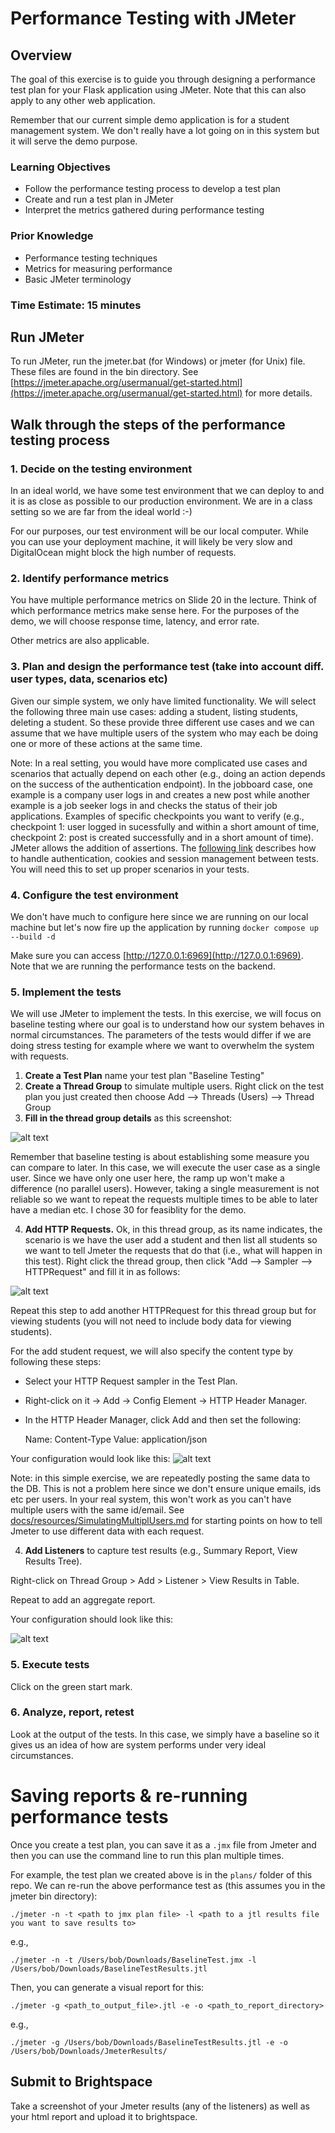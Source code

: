 # Performance Testing with JMeter

## Overview

The goal of this exercise is to guide you through designing a performance test plan for your Flask application using JMeter. Note that this can also apply to any other web application.

Remember that our current simple demo application is for a student management system. We don't really have a lot going on in this system but it will serve the demo purpose.

### Learning Objectives
- Follow the performance testing process to develop a test plan
- Create and run a test plan in JMeter
- Interpret the metrics gathered during performance testing

### Prior Knowledge
- Performance testing techniques
- Metrics for measuring performance
- Basic JMeter terminology

### Time Estimate: 15 minutes


## Run JMeter

To run JMeter, run the jmeter.bat (for Windows) or jmeter (for Unix) file. These files are found in the bin directory. See [https://jmeter.apache.org/usermanual/get-started.html](https://jmeter.apache.org/usermanual/get-started.html) for more details.

## Walk through the steps of the performance testing process

### 1.  Decide on the testing environment

In an ideal world, we have some test environment that we can deploy to and it is as close as possible to our production environment. We are in a class setting so we are far from the ideal world :-) 

For our purposes, our test environment will be our local computer. While you can use your deployment machine, it will likely be very slow and DigitalOcean might block the high number of requests.

### 2.  Identify performance metrics

You have multiple performance metrics on Slide 20 in the lecture. Think of which performance metrics make sense here. For the purposes of the demo, we will choose response time, latency, and error rate.

Other metrics are also applicable.

### 3. Plan and design the performance test (take into account diff. user types, data, scenarios etc)

Given our simple system, we only have limited functionality. We will select the following three main use cases: adding a student, listing students, deleting a student. So these provide three different use cases and we can assume that we have multiple users of the system who may each be doing one or more of these actions at the same time.

Note: In a real setting, you would have more complicated use cases and scenarios that actually depend on each other (e.g., doing an action depends on the success of the authentication endpoint). In the jobboard case, one example is a company user logs in and creates a new post while another example is a job seeker logs in and checks the status of their job applications. Examples of specific checkpoints you want to verify (e.g., checkpoint 1: user logged in sucessfully and within a short amount of time, checkpoint 2: post is created successfully and in a short amount of time). JMeter allows the addition of assertions. The [following link](https://www.baeldung.com/jmeter-session-cookie-management) describes how to handle authentication, cookies and session management between tests. You will need this to set up proper scenarios in your tests.

### 4. Configure the test environment

We don't have much to configure here since we are running on our local machine but let's now fire up the application by running `docker compose up --build -d`

Make sure you can access [http://127.0.0.1:6969](http://127.0.0.1:6969). Note that we are running the performance tests on the backend.

### 5. Implement the tests

We will use JMeter to implement the tests. In this exercise, we will focus on baseline testing where our goal is to understand how our system behaves in normal circumstances. The parameters of the tests would differ if we are doing stress testing for example where we want to overwhelm the system with requests.

1. **Create a Test Plan** name your test plan "Baseline Testing"
2. **Create a Thread Group** to simulate multiple users. Right click on the test plan you just created then choose Add --> Threads (Users) --> Thread Group
3. **Fill in the thread group details** as this screenshot:

![alt text](/docs/imgs/threadgrp.png)

Remember that baseline testing is about establishing some measure you can compare to later. In this case, we will execute the user case as a single user. Since we have only one user here, the ramp up won't make a difference (no parallel users). However, taking a single measurement is not reliable so we want to repeat the requests multiple times to be able to later have a median etc. I chose 30 for feasiblity for the demo.

4. **Add HTTP Requests.** Ok, in this thread group, as its name indicates, the scenario is we have the user add a student and then list all students so we want to tell Jmeter the requests that do that (i.e., what will happen in this test). Right click the thread group, then click "Add --> Sampler --> HTTPRequest" and fill it in as follows:

![alt text](/docs/imgs/addstudent.png)

Repeat this step to add another HTTPRequest for this thread group but for viewing students (you will not need to include body data for viewing students).

For the add student request, we will also specify the content type by following these steps:

- Select your HTTP Request sampler in the Test Plan.
- Right-click on it → Add → Config Element → HTTP Header Manager.
- In the HTTP Header Manager, click Add and then set the following:

    Name: Content-Type
    Value: application/json 

Your configuration would look like this:
![alt text](/docs/imgs/HTTPHeaderManager.jpg)

Note: in this simple exercise, we are repeatedly posting the same data to the DB. This is not a problem here since we don't ensure unique emails, ids etc per users. In your real system, this won't work as you can't have multiple users with the same id/email. See [docs/resources/SimulatingMultiplUsers.md](docs/resources/SimulatingMultiplUsers.md) for starting points on how to tell Jmeter to use different data with each request.

4. **Add Listeners** to capture test results (e.g., Summary Report, View Results Tree).

Right-click on Thread Group > Add > Listener > View Results in Table.

Repeat to add an aggregate report.

Your configuration should look like this:

![alt text](/docs/imgs/reports.png)

### 5. Execute tests

Click on the green start mark.

### 6. Analyze, report, retest  

Look at the output of the tests. In this case, we simply have a baseline so it gives us an idea of how are system performs under very ideal circumstances.

# Saving reports & re-running performance tests

Once you create a test plan, you can save it as a `.jmx` file from Jmeter and then you can use the command line to run this plan multiple times. 

For example, the test plan we created above is in the `plans/` folder of this repo. We can re-run the above performance test as (this assumes you in the jmeter bin directory):

`./jmeter -n -t <path to jmx plan file> -l <path to a jtl results file you want to save results to>`

e.g.,

`./jmeter -n -t /Users/bob/Downloads/BaselineTest.jmx -l /Users/bob/Downloads/BaselineTestResults.jtl`

Then, you can generate a visual report for this:

`./jmeter -g <path_to_output_file>.jtl -e -o <path_to_report_directory>`

e.g., 


`./jmeter -g /Users/bob/Downloads/BaselineTestResults.jtl -e -o /Users/bob/Downloads/JmeterResults/`


## Submit to Brightspace

Take a screenshot of your Jmeter results (any of the listeners) as well as your html report and upload it to brightspace.